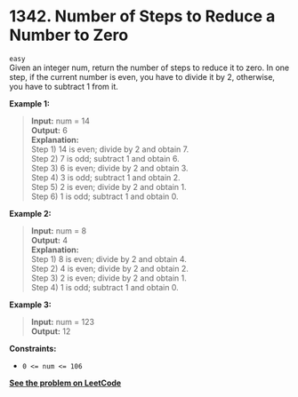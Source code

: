 # 1342. Number of Steps to Reduce a Number to Zero

`easy` <br />
Given an integer num, return the number of steps to reduce it to zero.
In one step, if the current number is even, you have to divide it by 2, otherwise, you have to subtract 1 from it.

**Example 1:**

> **Input:** num = 14 <br />
> **Output:** 6 <br />
> **Explanation:** <br />
> Step 1) 14 is even; divide by 2 and obtain 7. <br />
> Step 2) 7 is odd; subtract 1 and obtain 6. <br />
> Step 3) 6 is even; divide by 2 and obtain 3. <br />
> Step 4) 3 is odd; subtract 1 and obtain 2. <br />
> Step 5) 2 is even; divide by 2 and obtain 1. <br />
> Step 6) 1 is odd; subtract 1 and obtain 0.

**Example 2:**

> **Input:** num = 8 <br />
> **Output:** 4 <br />
> **Explanation:** <br />
> Step 1) 8 is even; divide by 2 and obtain 4. <br />
> Step 2) 4 is even; divide by 2 and obtain 2. <br />
> Step 3) 2 is even; divide by 2 and obtain 1. <br />
> Step 4) 1 is odd; subtract 1 and obtain 0.

**Example 3:**

> **Input:** num = 123 <br />
> **Output:** 12 <br />

**Constraints:**

- `0 <= num <= 106`

[**See the problem on LeetCode**](https://leetcode.com/problems/number-of-steps-to-reduce-a-number-to-zero/)
